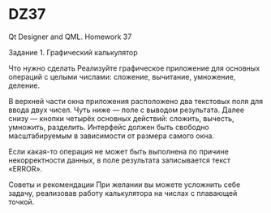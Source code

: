 # DZ37
Qt Designer and QML. Homework 37

Задание 1. Графический калькулятор


Что нужно сделать
Реализуйте графическое приложение для основных операций с целыми числами: сложение, вычитание, умножение, деление.

В верхней части окна приложения расположено два текстовых поля для ввода двух чисел. Чуть ниже — поле с выводом результата. Далее снизу — кнопки четырёх основных действий: сложить, вычесть, умножить, разделить. Интерфейс должен быть свободно масштабируемым в зависимости от размера самого окна.

Если какая-то операция не может быть выполнена по причине некорректности данных, в поле результата записывается текст «ERROR».



Советы и рекомендации
При желании вы можете усложнить себе задачу, реализовав работу калькулятора на числах с плавающей точкой.

